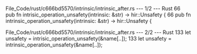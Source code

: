 File_Code/rust/c666bd5570/intrinsic/intrinsic_after.rs --- 1/2 --- Rust
66 pub fn intrisic_operation_unsafety(intrinsic: &str) -> hir::Unsafety {                                                                                    66 pub fn intrinsic_operation_unsafety(intrinsic: &str) -> hir::Unsafety {

File_Code/rust/c666bd5570/intrinsic/intrinsic_after.rs --- 2/2 --- Rust
133         let unsafety = intrisic_operation_unsafety(&name[..]);                                                                                           133         let unsafety = intrinsic_operation_unsafety(&name[..]);

